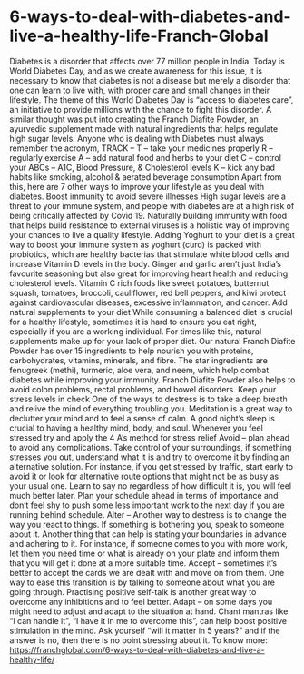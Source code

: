 # 6-ways-to-deal-with-diabetes-and-live-a-healthy-life-Franch-Global
Diabetes is a disorder that affects over 77 million people in India. Today is World Diabetes Day, and as we create awareness for this issue, it is necessary to know that diabetes is not a disease but merely a disorder that one can learn to live with, with proper care and small changes in their lifestyle.  The theme of this World Diabetes Day is “access to diabetes care”, an initiative to provide millions with the chance to fight this disorder. A similar thought was put into creating the Franch Diafite Powder, an ayurvedic supplement made with natural ingredients that helps regulate high sugar levels.  Anyone who is dealing with Diabetes must always remember the acronym, TRACK –  T – take your medicines properly R – regularly exercise A – add natural food and herbs to your diet C – control your ABCs – A1C, Blood Pressure, &amp; Cholesterol levels K – kick any bad habits like smoking, alcohol &amp; aerated beverage consumption Apart from this, here are 7 other ways to improve your lifestyle as you deal with diabetes.  Boost immunity to avoid severe illnesses High sugar levels are a threat to your immune system, and people with diabetes are at a high risk of being critically affected by Covid 19. Naturally building immunity with food that helps build resistance to external viruses is a holistic way of improving your chances to live a quality lifestyle. Adding Yoghurt to your diet is a great way to boost your immune system as yoghurt (curd) is packed with probiotics, which are healthy bacterias that stimulate white blood cells and increase Vitamin D levels in the body. Ginger and garlic aren’t just India’s favourite seasoning but also great for improving heart health and reducing cholesterol levels. Vitamin C rich foods like sweet potatoes, butternut squash, tomatoes, broccoli, cauliflower, red bell peppers, and kiwi protect against cardiovascular diseases, excessive inflammation, and cancer.  Add natural supplements to your diet While consuming a balanced diet is crucial for a healthy lifestyle, sometimes it is hard to ensure you eat right, especially if you are a working individual. For times like this, natural supplements make up for your lack of proper diet. Our natural Franch Diafite Powder has over 15 ingredients to help nourish you with proteins, carbohydrates, vitamins, minerals, and fibre. The star ingredients are fenugreek (methi), turmeric, aloe vera, and neem, which help combat diabetes while improving your immunity. Franch Diafite Powder also helps to avoid colon problems, rectal problems, and bowel disorders.  Keep your stress levels in check One of the ways to destress is to take a deep breath and relive the mind of everything troubling you. Meditation is a great way to declutter your mind and to feel a sense of calm. A good night’s sleep is crucial to having a healthy mind, body, and soul. Whenever you feel stressed try and apply the 4 A’s method for stress relief  Avoid – plan ahead to avoid any complications. Take control of your surroundings, if something stresses you out, understand what it is and try to overcome it by finding an alternative solution. For instance, if you get stressed by traffic, start early to avoid it or look for alternative route options that might not be as busy as your usual one. Learn to say no regardless of how difficult it is, you will feel much better later. Plan your schedule ahead in terms of importance and don’t feel shy to push some less important work to the next day if you are running behind schedule.  Alter – Another way to destress is to change the way you react to things. If something is bothering you, speak to someone about it. Another thing that can help is stating your boundaries in advance and adhering to it. For instance, if someone comes to you with more work, let them you need time or what is already on your plate and inform them that you will get it done at a more suitable time.  Accept – sometimes it’s better to accept the cards we are dealt with and move on from them. One way to ease this transition is by talking to someone about what you are going through. Practising positive self-talk is another great way to overcome any inhibitions and to feel better.  Adapt – on some days you might need to adjust and adapt to the situation at hand. Chant mantras like “I can handle it”, “I have it in me to overcome this”, can help boost positive stimulation in the mind. Ask yourself “will it matter in 5 years?” and if the answer is no, then there is no point stressing about it. To know more: https://franchglobal.com/6-ways-to-deal-with-diabetes-and-live-a-healthy-life/
